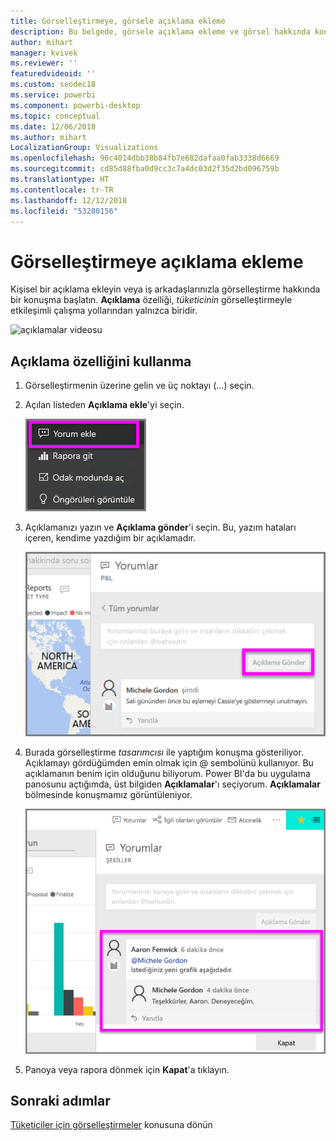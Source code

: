 ```yaml
---
title: Görselleştirmeye, görsele açıklama ekleme
description: Bu belgede, görsele açıklama ekleme ve görsel hakkında konuşmak için açıklamaları kullanma işlemleri gösterilir.
author: mihart
manager: kvivek
ms.reviewer: ''
featuredvideoid: ''
ms.custom: seodec18
ms.service: powerbi
ms.component: powerbi-desktop
ms.topic: conceptual
ms.date: 12/06/2018
ms.author: mihart
LocalizationGroup: Visualizations
ms.openlocfilehash: 96c4014dbb38b84fb7e682dafaa0fab3338d6669
ms.sourcegitcommit: cd85d88fba0d9cc3c7a4dc03d2f35d2bd096759b
ms.translationtype: HT
ms.contentlocale: tr-TR
ms.lasthandoff: 12/12/2018
ms.locfileid: "53280156"
---
```

# <a name="add-comments-to-a-visualization"></a>Görselleştirmeye açıklama ekleme
Kişisel bir açıklama ekleyin veya iş arkadaşlarınızla görselleştirme hakkında bir konuşma başlatın. **Açıklama** özelliği, *tüketicinin* görselleştirmeyle etkileşimli çalışma yollarından yalnızca biridir. 

![açıklamalar videosu](media/end-user-comment/comment.gif)

## <a name="how-to-use-the-comment-feature"></a>Açıklama özelliğini kullanma

1. Görselleştirmenin üzerine gelin ve üç noktayı (...) seçin.    
2. Açılan listeden **Açıklama ekle**'yi seçin.

    ![Açıklama ekle, ilk seçenektir](media/end-user-comment/power-bi-comment.png)  

3.  Açıklamanızı yazın ve **Açıklama gönder**'i seçin. Bu, yazım hataları içeren, kendime yazdığım bir açıklamadır.

    ![Kendiniz için açıklama ekleme](media/end-user-comment/power-bi-comment-self2.png)  

4. Burada görselleştirme *tasarımcısı* ile yaptığım konuşma gösteriliyor. Açıklamayı gördüğümden emin olmak için @ sembolünü kullanıyor. Bu açıklamanın benim için olduğunu biliyorum. Power BI'da bu uygulama panosunu açtığımda, üst bilgiden **Açıklamalar**'ı seçiyorum. **Açıklamalar** bölmesinde konuşmamız görüntüleniyor. 

    ![Açıklamada bahsetme ekleme](media/end-user-comment/power-bi-comment-mention.png)  


5. Panoya veya rapora dönmek için **Kapat**'a tıklayın.

## <a name="next-steps"></a>Sonraki adımlar
[Tüketiciler için görselleştirmeler](end-user-visualizations.md)   konusuna dönün  
<!--[Select a visualization to open a report](end-user-open-report.md)-->